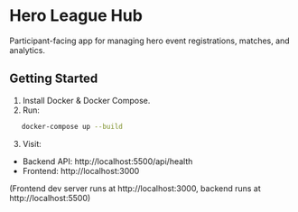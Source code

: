 # Hero League Hub

Participant-facing app for managing hero event registrations, matches, and analytics.

## Getting Started

1. Install Docker & Docker Compose.
2. Run:
```bash
   docker-compose up --build
```
3. Visit:
- Backend API: http://localhost:5500/api/health
- Frontend: http://localhost:3000

(Frontend dev server runs at http://localhost:3000, backend runs at http://localhost:5500)